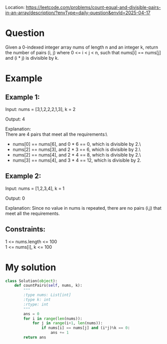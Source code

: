 Location: https://leetcode.com/problems/count-equal-and-divisible-pairs-in-an-array/description/?envType=daily-question&envId=2025-04-17
# Question
Given a 0-indexed integer array nums of length n and an integer k, return the number of pairs (i, j) where 0 <= i < j < n, such that nums[i] == nums[j] and (i * j) is divisible by k.

 
# Example

## Example 1:

Input: nums = [3,1,2,2,2,1,3], k = 2

Output: 4

Explanation:\
There are 4 pairs that meet all the requirements:\
- nums[0] == nums[6], and 0 * 6 == 0, which is divisible by 2.\
- nums[2] == nums[3], and 2 * 3 == 6, which is divisible by 2.\
- nums[2] == nums[4], and 2 * 4 == 8, which is divisible by 2.\
- nums[3] == nums[4], and 3 * 4 == 12, which is divisible by 2.

## Example 2:

Input: nums = [1,2,3,4], k = 1

Output: 0

Explanation: Since no value in nums is repeated, there are no pairs (i,j) that meet all the requirements.

## Constraints:

1 <= nums.length <= 100\
1 <= nums[i], k <= 100
 

# My solution 
```python
class Solution(object):
    def countPairs(self, nums, k):
        """
        :type nums: List[int]
        :type k: int
        :rtype: int
        """
        ans = 0
        for i in range(len(nums)):
            for j in range(i+1, len(nums)):
                if nums[i] == nums[j] and (i*j)%k == 0:
                    ans += 1
        return ans    
```
